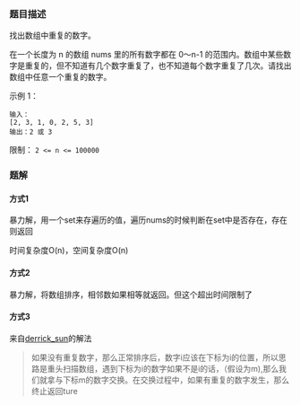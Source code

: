 ### 题目描述
找出数组中重复的数字。

在一个长度为 n 的数组 nums 里的所有数字都在 0～n-1 的范围内。数组中某些数字是重复的，但不知道有几个数字重复了，也不知道每个数字重复了几次。请找出数组中任意一个重复的数字。

示例 1：
```$xslt
输入：
[2, 3, 1, 0, 2, 5, 3]
输出：2 或 3 
```
限制：
`2 <= n <= 100000`

### 题解
#### 方式1
暴力解，用一个set来存遍历的值，遍历nums的时候判断在set中是否存在，存在则返回

时间复杂度O(n)，空间复杂度O(n)

#### 方式2
暴力解，将数组排序，相邻数如果相等就返回。但这个超出时间限制了

#### 方式3
来自[derrick_sun](https://leetcode-cn.com/problems/shu-zu-zhong-zhong-fu-de-shu-zi-lcof/solution/yuan-di-zhi-huan-shi-jian-kong-jian-100-by-derrick/
)的解法

>如果没有重复数字，那么正常排序后，数字i应该在下标为i的位置，所以思路是重头扫描数组，遇到下标为i的数字如果不是i的话，（假设为m),那么我们就拿与下标m的数字交换。在交换过程中，如果有重复的数字发生，那么终止返回ture
